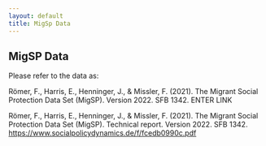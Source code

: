 ```yaml
---
layout: default
title: MigSp Data
---
```

<p style="text-align: center;">
<h2> MigSP Data </h2>
</p>

Please refer to the data as: 

Römer, F., Harris, E., Henninger, J., & Missler, F. (2021). The Migrant Social Protection Data Set (MigSP). Version 2022. SFB 1342. ENTER LINK

Römer, F., Harris, E., Henninger, J., & Missler, F. (2021). The Migrant Social Protection Data Set (MigSP). Technical report. Version 2022. SFB 1342. https://www.socialpolicydynamics.de/f/fcedb0990c.pdf 

